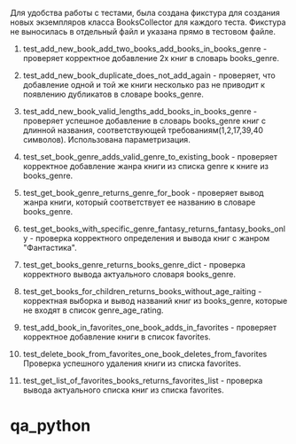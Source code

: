 Для удобства работы с тестами, была создана фикстура для создания новых экземпляров класса BooksCollector для каждого теста. Фикстура не выносилась в отдельный файл и указана прямо в тестовом файле.


1. test_add_new_book_add_two_books_add_books_in_books_genre - проверяет корректное добавление 2х книг в словарь books_genre.

2. test_add_new_book_duplicate_does_not_add_again - проверяет, что добавление одной и той же книги несколько раз не приводит к появлению дубликатов в словаре books_genre.

3. test_add_new_book_valid_lengths_add_books_in_books_genre - проверяет успешное добавление в словарь books_genre книг с длинной названия, соответствующей требованиям(1,2,17,39,40 символов). Использована параметризация.

4. test_set_book_genre_adds_valid_genre_to_existing_book  - проверяет корректное добавление жанра книги из списка genre к книге из books_genre.

5. test_get_book_genre_returns_genre_for_book - проверяет вывод  жанра книги, который соответствует ее названию в словаре books_genre.

6. test_get_books_with_specific_genre_fantasy_returns_fantasy_books_only - проверка корректного определения и вывода книг с жанром "Фантастика".

7. test_get_books_genre_returns_books_genre_dict - проверка корректного вывода актуального словаря books_genre.

8. test_get_books_for_children_returns_books_without_age_raiting - корректная выборка и вывод названий книг из books_genre, которые не входят в список genre_age_rating.

9. test_add_book_in_favorites_one_book_adds_in_favorites - проверяет корректное добавление книги в список favorites.


10. test_delete_book_from_favorites_one_book_deletes_from_favorites
Проверка успешного удаления книги из списка favorites.

11. test_get_list_of_favorites_books_returns_favorites_list - проверка вывода актуального списка книг из списка favorites.



# qa_python
